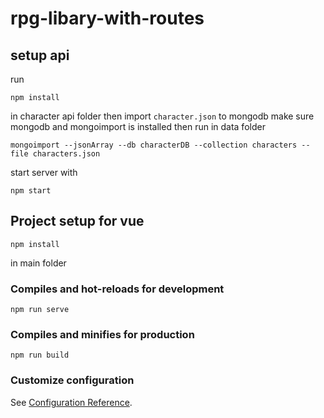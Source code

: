 # rpg-libary-with-routes

## setup api
run
```
npm install
```
in character api folder
then import <code>character.json</code> to mongodb
make sure mongodb and mongoimport is installed then run in data folder
```
mongoimport --jsonArray --db characterDB --collection characters --file characters.json 
```
start server with
```
npm start
```
## Project setup for vue
```
npm install
```
in main folder
### Compiles and hot-reloads for development
```
npm run serve
```

### Compiles and minifies for production
```
npm run build
```

### Customize configuration
See [Configuration Reference](https://cli.vuejs.org/config/).

